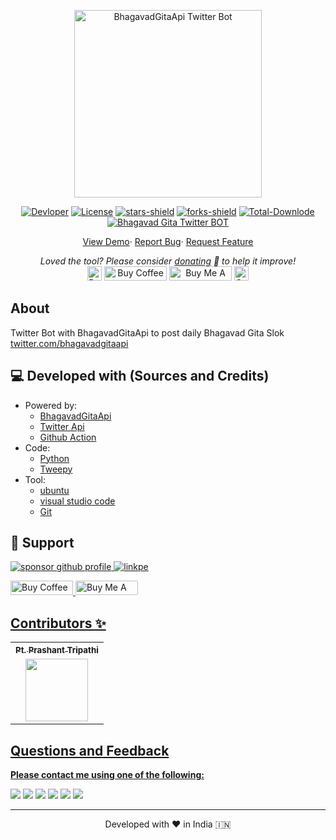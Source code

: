 <p align="center"><a href="https://twitter.com/BhagavadGitaApi"><img alt="BhagavadGitaApi Twitter Bot" src="https://pbs.twimg.com/profile_banners/1404691452257390593/1623758195/600x200" width="300vw"/></a></p>
<p align="center">
	<a href="https://github.com/PtPrashantTripathi"><img alt="Devloper" src="https://img.shields.io/badge/Devloper-Pt.%20Prashant%20Tripathi-Success.svg?style=flat-square"/></a>
	<a href="https://github.com/vedicscriptures/twitter_bot/LICENSE"><img alt="License" src="https://img.shields.io/github/license/vedicscriptures/twitter_bot.svg?style=flat-square"/></a>
	<!--a href="https://twitter.com/BhagavadGitaApi"><img alt="Website Status" src="https://img.shields.io/website/https/twitter.com/BhagavadGitaApi.svg?down_message=Down&up_message=Online&style=flat-square"/></a-->
	<a href="https://github.com/vedicscriptures/twitter_bot/stargazers"><img alt="stars-shield" src="https://img.shields.io/github/stars/vedicscriptures/twitter_bot.svg?style=flat-square"/></a>
	<a href="https://github.com/vedicscriptures/twitter_bot/network/members"><img alt="forks-shield" src="https://img.shields.io/github/forks/vedicscriptures/twitter_bot.svg?style=flat-square"/></a>
	<a href="https://github.com/vedicscriptures/twitter_bot/graphs/traffic"><img alt="Total-Downlode" src="https://img.shields.io/github/downloads/vedicscriptures/twitter_bot/total.svg?style=flat-square"/></a>
        <a href="https://github.com/vedicscriptures/twitter_bot/actions/workflows/BhagavadGita.yml"><img alt="Bhagavad Gita Twitter BOT" src="https://github.com/vedicscriptures/twitter_bot/actions/workflows/BhagavadGita.yml/badge.svg"></a>
</p>
<p align="center">
	<a href="https://twitter.com/BhagavadGitaApi">View Demo</a>·
	<a href="https://github.com/vedicscriptures/twitter_bot/issues/new/choose">Report Bug</a>·
	<a href="https://github.com/vedicscriptures/twitter_bot/issues/new/choose">Request Feature</a>
</p>
<p align="center">
	<i>Loved the tool? Please consider <a href="https://paypal.me/ptprashanttripathi/100">donating</a> 💸 to help it improve!</i><br>
	<a href="https://paypal.me/PtPrashantTripathi"><img height='23' src="https://img.shields.io/badge/support-PayPal-blue?logo=PayPal&style=flat-square&label=Donate" alt="Donate"/></a>
	<a href='https://ko-fi.com/ptprashanttripathi' target='_blank'><img height='23' width="100" src='https://cdn.ko-fi.com/cdn/kofi3.png?v=2' alt='Buy Coffee for ptprashanttripathi' /></a>
	<a href="https://www.buymeacoffee.com/ptprashant09" target="_blank"><img src="https://cdn.buymeacoffee.com/buttons/default-orange.png" alt="Buy Me A Coffee" height="23" width="100" style="border-radius:1px" /></a>
	<a href="https://ptprashanttripathi.github.io/linkpe?pa=pt1997@ybl&pn=Pt.+Prashant+Tripati" target="_blank"><img src="https://raw.githubusercontent.com/PtPrashantTripathi/linkpe/main/img/linkpebadge.svg" alt="Support Via UPI" height="23" style="border-radius:1px" /></a>
</p>

## About

Twitter Bot with BhagavadGitaApi to post daily Bhagavad Gita Slok
[twitter.com/bhagavadgitaapi](https://twitter.com/bhagavadgitaapi)

## 💻 Developed with (Sources and Credits)

- Powered by:
	- [BhagavadGitaApi](https://docs.bhagavadgitaapi.in/)
	- [Twitter Api](https://developer.twitter.com/en/docs)
	- [Github Action](https://github.com/features/actions)
- Code:
	- [Python](https://www.python.org/)
	- [Tweepy](https://docs.tweepy.org/en/latest/)
- Tool: 
	- [ubuntu](https://ubuntu.com)
	- [visual studio code](https://code.visualstudio.com/)
	- [Git](https://git-scm.com/download/linux)

## 🙏 Support

<p align="left">
<a href="https://www.paypal.me/ptprashanttripathi"><img src="https://ionicabizau.github.io/badges/paypal.svg" alt="sponsor github profile"/>
</a>
<a href="https://ptprashanttripathi.github.io/linkpe/?pa=pt1998%40ybl&pn=Pt.+Prashant+Tripathi">
<img src="https://raw.githubusercontent.com/PtPrashantTripathi/linkpe/main/img/linkpebadge.svg" alt="linkpe"/>
</a>
</p>
<p align="left">
  <a href='https://ko-fi.com/ptprashanttripathi' target='_blank'><img height='23' width="100" src='https://cdn.ko-fi.com/cdn/kofi3.png?v=2' alt='Buy Coffee for ptprashanttripathi' />
  </a>
  <a href="https://www.buymeacoffee.com/ptprashant09" target="_blank"><img src="https://cdn.buymeacoffee.com/buttons/default-orange.png" alt="Buy Me A Coffee" height="23" width="100" style="border-radius:2px" />
</p>

## Contributors ✨

<table>
	<tr>
		<th align="center">
				<a href="https://github.com/ptprashanttripathi">
					<sub><b>Pt. Prashant Tripathi</b></sub>
				</a>
		</th>
  	</tr>
 	<tr>
		<td align="center">
			<a href="https://github.com/ptprashanttripathi">
				<img src="https://avatars2.githubusercontent.com/u/26687933?s=200&v=4" width="100px;" alt=""/>
			</a>
		</td>
	</tr>
</table>  

## Questions and Feedback

**Please contact me using one of the following:**

[![](https://img.shields.io/badge/twitter-%231DA1F2.svg?&style=for-the-badge&logo=twitter&logoColor=white)](https://twitter.com/ptprashant09) 
[![](https://img.shields.io/badge/linkedin-%230077B5.svg?&style=for-the-badge&logo=linkedin&logoColor=white)](https://www.linkedin.com/in/ptprashanttripathi/) 
[![](https://img.shields.io/badge/instagram-%23E4405F.svg?&style=for-the-badge&logo=instagram&logoColor=white)](https://www.instagram.com/ptprashanttripathi/) 
[![](https://img.shields.io/badge/telegram-%233498DB.svg?&style=for-the-badge&logo=telegram&logoColor=white)](https://t.me/ptprashanttripathi/) 
[![](https://img.shields.io/badge/facebook-%231877F2.svg?&style=for-the-badge&logo=facebook&logoColor=white)](https://www.facebook.com/ptprashanttripathi) 
[![](https://img.shields.io/badge/DEV.TO-%230A0A0A.svg?&style=for-the-badge&logo=dev-dot-to&logoColor=white)](https://dev.to/ptprashanttripathi)

<hr>
<p align="center">  
Developed with ❤️ in India 🇮🇳 
</p>
